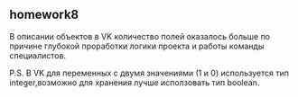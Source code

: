 ## homework8

В описании объектов в VK количество полей оказалось больше по причине глубокой проработки логики проекта и работы команды специалистов.

P.S. В VK для переменных с двумя значениями (1 и 0) используется тип integer,возможно для хранения лучше исползовать тип boolean.

